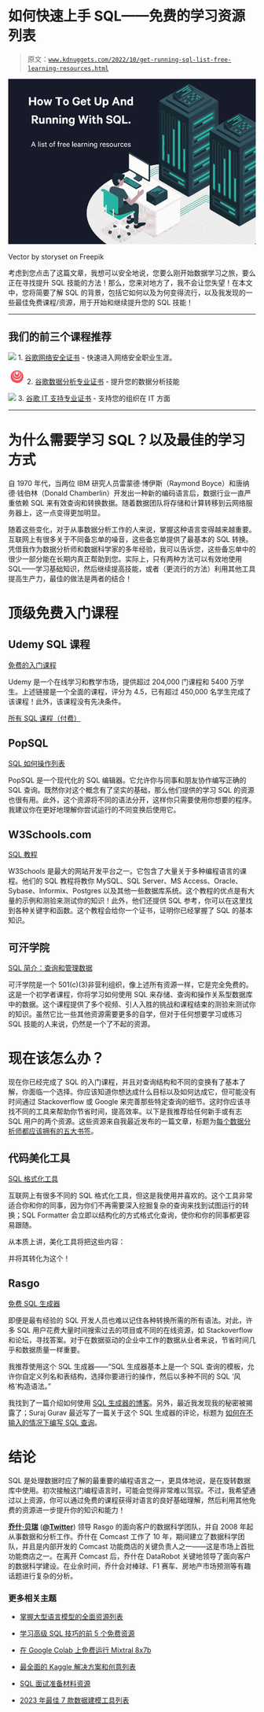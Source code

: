 # 如何快速上手 SQL——免费的学习资源列表

> 原文：[`www.kdnuggets.com/2022/10/get-running-sql-list-free-learning-resources.html`](https://www.kdnuggets.com/2022/10/get-running-sql-list-free-learning-resources.html)

![如何快速上手 SQL - 免费学习资源列表](img/37268ede8fef5eacc4e3d03d5ecf72ed.png)

Vector by storyset on Freepik

考虑到您点击了这篇文章，我想可以安全地说，您要么刚开始数据学习之旅，要么正在寻找提升 SQL 技能的方法！那么，您来对地方了，我不会让您失望！在本文中，您将简要了解 SQL 的背景，包括它如何以及为何变得流行，以及我发现的一些最佳免费课程/资源，用于开始和继续提升您的 SQL 技能！

* * *

## 我们的前三个课程推荐

![](img/0244c01ba9267c002ef39d4907e0b8fb.png) 1\. [谷歌网络安全证书](https://www.kdnuggets.com/google-cybersecurity) - 快速进入网络安全职业生涯。

![](img/e225c49c3c91745821c8c0368bf04711.png) 2\. [谷歌数据分析专业证书](https://www.kdnuggets.com/google-data-analytics) - 提升您的数据分析技能

![](img/0244c01ba9267c002ef39d4907e0b8fb.png) 3\. [谷歌 IT 支持专业证书](https://www.kdnuggets.com/google-itsupport) - 支持您的组织在 IT 方面

* * *

# 为什么需要学习 SQL？以及最佳的学习方式

自 1970 年代，当两位 IBM 研究人员雷蒙德·博伊斯（Raymond Boyce）和唐纳德·钱伯林（Donald Chamberlin）开发出一种新的编码语言后，数据行业一直严重依赖 SQL 来有效查询和转换数据。随着数据团队将存储和计算转移到云网络服务器上，这一点变得更加明显。

随着这些变化，对于从事数据分析工作的人来说，掌握这种语言变得越来越重要。互联网上有很多关于不同备忘单的噪音，这些备忘单提供了最基本的 SQL 转换。凭借我作为数据分析师和数据科学家的多年经验，我可以告诉您，这些备忘单中的很少一部分能在长期内真正帮助到您。实际上，只有两种方法可以有效地使用 SQL——学习基础知识，然后继续提高技能，或者（更流行的方法）利用其他工具提高生产力，最佳的做法是两者的结合！

# 顶级免费入门课程

## Udemy SQL 课程

[免费的入门课程](https://www.udemy.com/course/introduction-to-databases-and-sql-querying/)

Udemy 是一个在线学习和教学市场，提供超过 204,000 门课程和 5400 万学生。上述链接是一个全面的课程，评分为 4.5，已有超过 450,000 名学生完成了该课程！此外，该课程没有先决条件。

[所有 SQL 课程（付费）](https://www.udemy.com/courses/search/?src=ukw&q=SQL)

## PopSQL

[SQL 如何操作列表](https://popsql.com/learn-sql)

PopSQL 是一个现代化的 SQL 编辑器。它允许你与同事和朋友协作编写正确的 SQL 查询。既然你对这个概念有了坚实的基础，那么他们提供的学习 SQL 的资源也很有用。此外，这个资源将不同的语法分开，这样你只需要使用你想要的程序。我建议你在更好地理解你尝试运行的不同变换后使用它。

## W3Schools.com

[SQL 教程](https://www.w3schools.com/sql/)

W3Schools 是最大的网站开发平台之一。它包含了大量关于多种编程语言的课程。他们的 SQL 教程将教你 MySQL、SQL Server、MS Access、Oracle、Sybase、Informix、Postgres 以及其他一些数据库系统。这个教程的优点是有大量的示例和测验来测试你的知识！此外，他们还提供 SQL 参考，你可以在这里找到各种关键字和函数。这个教程会给你一个证书，证明你已经掌握了 SQL 的基本知识。

## 可汗学院

[SQL 简介：查询和管理数据](https://www.khanacademy.org/computing/computer-programming/sql)

可汗学院是一个 501(c)(3)非营利组织，像上述所有资源一样，它是完全免费的。这是一个初学者课程，你将学习如何使用 SQL 来存储、查询和操作关系型数据库中的数据。这个课程提供了多个视频、引人入胜的挑战和课程结束的测验来测试你的知识。虽然它比一些其他资源需要更多的自学，但对于任何想要学习或练习 SQL 技能的人来说，仍然是一个了不起的资源。

# 现在该怎么办？

现在你已经完成了 SQL 的入门课程，并且对查询结构和不同的变换有了基本了解，你面临一个选择。你应该知道你想达成什么目标以及如何达成它，但可能没有时间通过 Stackoverflow 或 Google 来完善那些特定查询的细节。这时你应该寻找不同的工具来帮助你节省时间，提高效率。以下是我推荐给任何新手或有志 SQL 用户的两个资源。这些资源来自我最近发布的一篇文章，标题为[每个数据分析师都应该拥有的五大书签](https://medium.com/towards-data-science/top-5-bookmarks-every-data-analyst-should-have-547a2c9ad1fe)。

## 代码美化工具

[SQL 格式化工具](https://codebeautify.org/sqlformatter)

互联网上有很多不同的 SQL 格式化工具，但这是我使用并喜欢的。这个工具非常适合你和你的同事，因为你们不再需要深入挖掘复杂的查询来找到试图运行的转换；SQL Formatter 会立即以结构化的方式格式化查询，使你和你的同事都更容易跟随。

从本质上讲，美化工具将把这些内容：

并将其转化为这个！

## Rasgo

[免费 SQL 生成器](https://app.rasgoml.com/sql)

即便是最有经验的 SQL 开发人员也难以记住各种转换所需的所有语法。对此，许多 SQL 用户花费大量时间搜索过去的项目或不同的在线资源，如 Stackoverflow 和论坛，寻找答案。对于在数据驱动的企业中工作的数据从业者来说，节省时间几乎和数据质量一样重要。

我推荐使用这个 SQL 生成器——“SQL 生成器基本上是一个 SQL 查询的模板，允许你自定义列名和表结构，选择你要进行的操作，然后以多种不同的 SQL ‘风格’构造语法。”

我找到了一篇介绍如何使用 [SQL 生成器的博客](https://www.rasgoml.com/post/sql-generator)。另外，最近我发现我的秘密被揭露了；Suraj Gurav 最近写了一篇关于这个 SQL 生成器的评论，标题为 [如何在不输入的情况下编写 SQL 查询](https://medium.com/learning-sql/how-to-write-sql-queries-without-typing-4b634cc67ae0)。

# 结论

SQL 是处理数据时应了解的最重要的编程语言之一，更具体地说，是在旋转数据库中使用。初次接触这门编程语言时，可能会觉得非常难以驾驭。不过，我希望通过以上资源，你可以通过免费的课程获得对语言的良好基础理解，然后利用其他免费的资源进一步提升你的知识和能力！

**[乔什·贝瑞](https://www.linkedin.com/in/joshberry022/)** ([**@Twitter**](https://mobile.twitter.com/itsamejoshabee)) 领导 Rasgo 的面向客户的数据科学团队，并自 2008 年起从事数据和分析工作。乔什在 Comcast 工作了 10 年，期间建立了数据科学团队，并且是内部开发的 Comcast 功能商店的关键负责人之一——这是市场上首批功能商店之一。在离开 Comcast 后，乔什在 DataRobot 关键地领导了面向客户的数据科学建设。在业余时间，乔什会对棒球、F1 赛车、房地产市场预测等有趣话题进行复杂的分析。

### 更多相关主题

+   [掌握大型语言模型的全面资源列表](https://www.kdnuggets.com/a-comprehensive-list-of-resources-to-master-large-language-models)

+   [学习高级 SQL 技巧的前 5 个免费资源](https://www.kdnuggets.com/top-5-free-resources-for-learning-advanced-sql-techniques)

+   [在 Google Colab 上免费运行 Mixtral 8x7b](https://www.kdnuggets.com/running-mixtral-8x7b-on-google-colab-for-free)

+   [最全面的 Kaggle 解决方案和创意列表](https://www.kdnuggets.com/2022/11/comprehensive-list-kaggle-solutions-ideas.html)

+   [SQL 面试准备材料资源](https://www.kdnuggets.com/2023/02/sql-interviews-preparations-material-resources.html)

+   [2023 年最佳 7 款数据建模工具列表](https://www.kdnuggets.com/2023/03/list-7-best-data-modeling-tools-2023.html)
